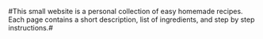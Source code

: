#This small website is a personal collection of easy homemade recipes. Each page contains a short description, list of ingredients, and step by step instructions.#